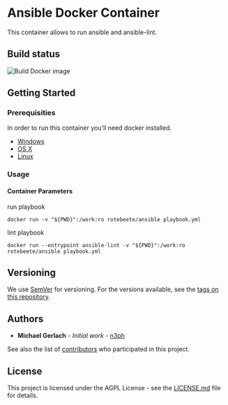 # Ansible Docker Container

This container allows to run ansible and ansible-lint.

## Build status

![Build Docker image](https://github.com/Rote-Beete/ansible-docker/workflows/Build%20Docker%20image/badge.svg?branch=main)

## Getting Started
### Prerequisities

In order to run this container you'll need docker installed.

* [Windows](https://docs.docker.com/windows/started)
* [OS X](https://docs.docker.com/mac/started/)
* [Linux](https://docs.docker.com/linux/started/)

### Usage

#### Container Parameters

run playbook

```shell
docker run -v "${PWD}":/work:ro rotebeete/ansible playbook.yml
```

lint playbook

```shell
docker run --entrypoint ansible-lint -v "${PWD}":/work:ro rotebeete/ansible playbook.yml
```

## Versioning

We use [SemVer](http://semver.org/) for versioning. For the versions available, see the
[tags on this repository](https://github.com/Rote-Beete/ansible-docker/tags).

## Authors

* **Michael Gerlach** - *Initial work* - [n3ph](https://github.com/n3ph)

See also the list of [contributors](https://github.com/Rote-Beete/ansible-docker/contributors) who
participated in this project.

## License

This project is licensed under the AGPL License - see the [LICENSE.md](LICENSE.md) file for details.
